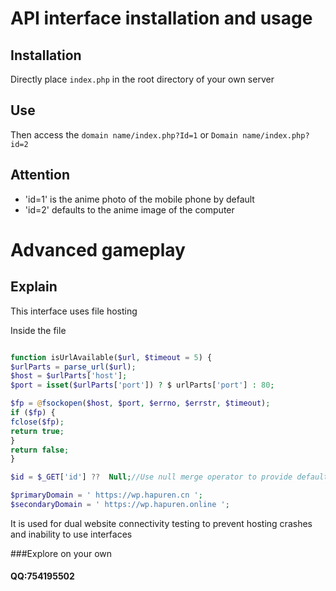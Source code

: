 # API interface installation and usage

## Installation

Directly place `index.php` in the root directory of your own server

## Use

Then access the `domain name/index.php?Id=1` or `Domain name/index.php?id=2`

## Attention

- 'id=1' is the anime photo of the mobile phone by default
- 'id=2' defaults to the anime image of the computer

# Advanced gameplay

## Explain

This interface uses file hosting

Inside the file

```php

function isUrlAvailable($url, $timeout = 5) {
$urlParts = parse_url($url);
$host = $urlParts['host'];
$port = isset($urlParts['port']) ? $ urlParts['port'] : 80;

$fp = @fsockopen($host, $port, $errno, $errstr, $timeout);
if ($fp) {
fclose($fp);
return true;
}
return false;
}

$id = $_GET['id'] ??  Null;//Use null merge operator to provide default value in case id is not set

$primaryDomain = ' https://wp.hapuren.cn ';
$secondaryDomain = ' https://wp.hapuren.online ';

```
It is used for dual website connectivity testing to prevent hosting crashes and inability to use interfaces

###Explore on your own
#### QQ:754195502

